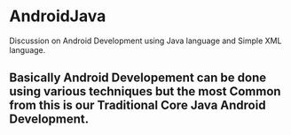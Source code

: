 # AndroidJava
Discussion on Android Development using Java language and Simple XML language.

## Basically Android Developement can be done using various techniques but the most Common from this is our Traditional Core Java Android Development.

